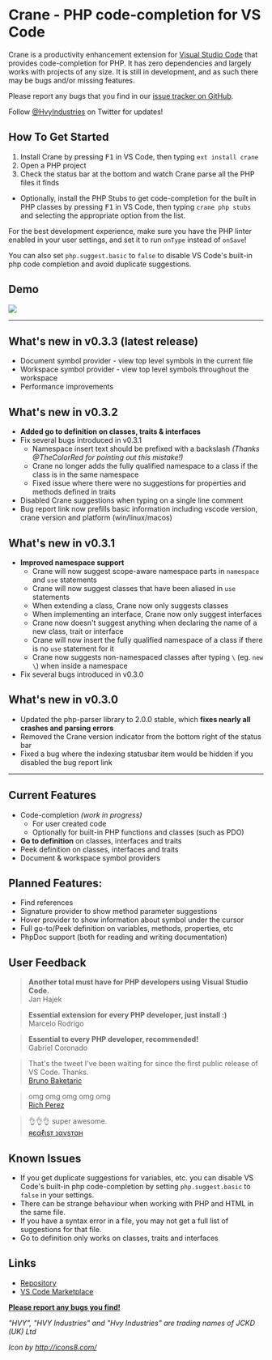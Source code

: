 # Crane - PHP code-completion for VS Code

Crane is a productivity enhancement extension for [Visual Studio Code](http://code.visualstudio.com) that provides code-completion for PHP. It has zero dependencies and largely works with projects of any size. It is still in development, and as such there may be bugs and/or missing features.

Please report any bugs that you find in our [issue tracker on GitHub](https://github.com/HvyIndustries/crane/issues).

Follow [@HvyIndustries](https://twitter.com/HvyIndustries) on Twitter for updates!

## How To Get Started

1. Install Crane by pressing <kbd>F1</kbd> in VS Code, then typing `ext install crane`
2. Open a PHP project
3. Check the status bar at the bottom and watch Crane parse all the PHP files it finds

- Optionally, install the PHP Stubs to get code-completion for the built in PHP classes by pressing <kbd>F1</kbd> in VS Code, then typing `crane php stubs` and selecting the appropriate option from the list.

For the best development experience, make sure you have the PHP linter enabled in your user settings, and set it to run `onType` instead of `onSave`!

You can also set `php.suggest.basic` to `false` to disable VS Code's built-in php code completion and avoid duplicate suggestions.

## Demo

![](https://i.imgur.com/a9j3V9u.gif)

---

## What's new in v0.3.3 (latest release)
- Document symbol provider - view top level symbols in the current file
- Workspace symbol provider - view top level symbols throughout the workspace
- Performance improvements

## What's new in v0.3.2
- **Added go to definition on classes, traits & interfaces**
- Fix several bugs introduced in v0.3.1
  - Namespace insert text should be prefixed with a backslash _(Thanks @TheColorRed for pointing out this mistake!)_
  - Crane no longer adds the fully qualified namespace to a class if the class is in the same namespace
  - Fixed issue where there were no suggestions for properties and methods defined in traits
- Disabled Crane suggestions when typing on a single line comment
- Bug report link now prefills basic information including vscode version, crane version and platform (win/linux/macos)

## What's new in v0.3.1

- **Improved namespace support**
  - Crane will now suggest scope-aware namespace parts in `namespace` and `use` statements
  - Crane will now suggest classes that have been aliased in `use` statements
  - When extending a class, Crane now only suggests classes
  - When implementing an interface, Crane now only suggest interfaces
  - Crane now doesn't suggest anything when declaring the name of a new class, trait or interface
  - Crane will now insert the fully qualified namespace of a class if there is no `use` statement for it
  - Crane now suggests non-namespaced classes after typing `\` (eg. `new \`) when inside a namespace
- Fix several bugs introduced in v0.3.0

## What's new in v0.3.0

- Updated the php-parser library to 2.0.0 stable, which **fixes nearly all crashes and parsing errors**
- Removed the Crane version indicator from the bottom right of the status bar
- Fixed a bug where the indexing statusbar item would be hidden if you disabled the bug report link

---

## Current Features

- Code-completion _(work in progress)_
  - For user created code
  - Optionally for built-in PHP functions and classes (such as PDO)
- **Go to definition** on classes, interfaces and traits
- Peek definition on classes, interfaces and traits
- Document & workspace symbol providers

## Planned Features:

- Find references
- Signature provider to show method parameter suggestions
- Hover provider to show information about symbol under the cursor
- Full go-to/Peek definition on variables, methods, properties, etc
- PhpDoc support (both for reading and writing documentation)

## User Feedback

> **Another total must have for PHP developers using Visual Studio Code.**  
> Jan Hajek

> **Essential extension for every PHP developer, just install :)**  
> Marcelo Rodrigo

> **Essential to every PHP developer, recommended!**  
> Gabriel Coronado

> That's the tweet I've been waiting for since the first public release of VS Code. Thanks.  
> [Bruno Baketaric](https://twitter.com/laphblog/status/719631906598449152)

> omg omg omg omg omg  
> [Rich Perez](https://twitter.com/imperez/status/719645661461921793)

> 👌👌👌 super awesome.  
> [яєαℓιѕт נανѕтαн](https://twitter.com/RHJOfficial/status/719630044310740992)

## Known Issues

* If you get duplicate suggestions for variables, etc. you can disable VS Code's built-in php code-completion by setting `php.suggest.basic` to `false` in your settings.
* There can be strange behaviour when working with PHP and HTML in the same file.
* If you have a syntax error in a file, you may not get a full list of suggestions for that file.
* Go to definition only works on classes, traits and interfaces

## Links

* [Repository](https://github.com/HvyIndustries/crane)
* [VS Code Marketplace](https://marketplace.visualstudio.com/items?itemName=HvyIndustries.crane)


**[Please report any bugs you find!](https://github.com/HvyIndustries/crane/issues)**


*"HVY", "HVY Industries" and "Hvy Industries" are trading names of JCKD (UK) Ltd*

*Icon by http://icons8.com/*
